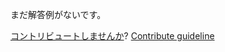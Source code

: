 
まだ解答例がないです。

[コントリビュートしませんか](https://github.com/BFEdev/BFE.dev-solutions/blob/main/question/do-you-have-any-questions-to-ask_ja.md)?  [Contribute guideline](https://github.com/BFEdev/BFE.dev-solutions#how-to-contribute)
